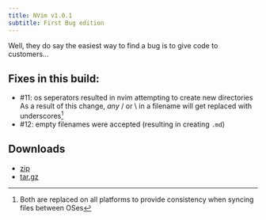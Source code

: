 ```yaml
---
title: NVim v1.0.1
subtitle: First Bug edition
---
```


Well, they do say the easiest way to find a bug is to give code to customers...

## Fixes in this build:

* #11: os seperators resulted in nvim attempting to create new directories
  As a result of this change, *any* / or \ in a filename will get replaced with underscores[^1]
* #12: empty filenames were accepted (resulting in creating `.md`)


## Downloads

* [zip][]
* [tar.gz][]


[^1]: Both are replaced on all platforms to provide consistency when syncing files between OSes

[zip]: https://github.com/cwoac/nvim/archive/v1.0.1.zip
[tar.gz]: https://github.com/cwoac/nvim/archive/v1.0.1.tar.gz
